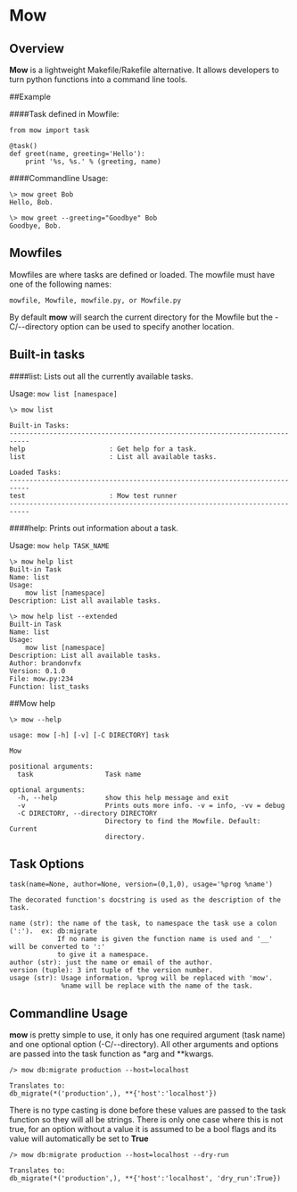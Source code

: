 # Mow

## Overview

**Mow** is a lightweight Makefile/Rakefile alternative. It allows developers to turn python functions into a command line tools.

##Example

####Task defined in Mowfile:

	from mow import task

	@task()
	def greet(name, greeting='Hello'):
		print '%s, %s.' % (greeting, name)

####Commandline Usage:

	\> mow greet Bob
	Hello, Bob.
	
	\> mow greet --greeting="Goodbye" Bob
	Goodbye, Bob.
	
## Mowfiles
Mowfiles are where tasks are defined or loaded. The mowfile must have one of the following names: 

`mowfile, Mowfile, mowfile.py, or Mowfile.py`

By default **mow** will search the current directory for the Mowfile but the -C/--directory option can be used to specify another location.

	
## Built-in tasks

####list:
Lists out all the currently available tasks.

Usage: `mow list [namespace]`
	
	\> mow list
	
	Built-in Tasks:
	---------------------------------------------------------------------------
	help                     : Get help for a task.
	list                     : List all available tasks.

	Loaded Tasks:
	---------------------------------------------------------------------------
	test                     : Mow test runner
	---------------------------------------------------------------------------
	
####help:
Prints out information about a task.

Usage: `mow help TASK_NAME`

	\> mow help list
	Built-in Task
	Name: list
	Usage:
	    mow list [namespace]
	Description: List all available tasks.
	
	\> mow help list --extended
	Built-in Task
	Name: list
	Usage:
    	mow list [namespace]
	Description: List all available tasks.
	Author: brandonvfx
	Version: 0.1.0
	File: mow.py:234
	Function: list_tasks

##Mow help

	\> mow --help

	usage: mow [-h] [-v] [-C DIRECTORY] task

	Mow
	
	positional arguments:
	  task                  Task name
	
	optional arguments:
	  -h, --help            show this help message and exit
	  -v                    Prints outs more info. -v = info, -vv = debug
	  -C DIRECTORY, --directory DIRECTORY
	                        Directory to find the Mowfile. Default: Current
	                        directory.
	                        	
## Task Options
	
	task(name=None, author=None, version=(0,1,0), usage='%prog %name')                              
                                                                                                    
    The decorated function's docstring is used as the description of the task.                 
                                                                                               
    name (str): the name of the task, to namespace the task use a colon (':').  ex: db:migrate
                If no name is given the function name is used and '__' will be converted to ':' 
                to give it a namespace.                                                                      
    author (str): just the name or email of the author.                                        
    version (tuple): 3 int tuple of the version number.                                        
    usage (str): Usage information. %prog will be replaced with 'mow'.                         
                 %name will be replace with the name of the task.  

## Commandline Usage
**mow** is pretty simple to use, it only has one required argument (task name) and one optional option (-C/--directory). All other arguments and options are passed into the task function as *arg and **kwargs. 
	
	/> mow db:migrate production --host=localhost
	
	Translates to:
	db_migrate(*('production',), **{'host':'localhost'})
	
There is no type casting is done before these values are passed to the task function so they will all be strings. There is only one case where this is not true, for an option without a value it is assumed to be a bool flags and its value will automatically be set to **True**

	/> mow db:migrate production --host=localhost --dry-run
	
	Translates to:
	db_migrate(*('production',), **{'host':'localhost', 'dry_run':True})